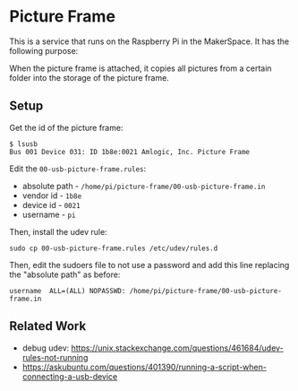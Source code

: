 # Picture Frame

This is a service that runs on the Raspberry Pi in the MakerSpace.
It has the following purpose:

When the picture frame is attached, it copies all pictures from a certain
folder into the storage of the picture frame.

## Setup

Get the id of the picture frame:

```
$ lsusb
Bus 001 Device 031: ID 1b8e:0021 Amlogic, Inc. Picture Frame
```

Edit the `00-usb-picture-frame.rules`:
- absolute path - `/home/pi/picture-frame/00-usb-picture-frame.in`
- vendor id - `1b8e`
- device id - `0021`
- username - `pi`

Then, install the udev rule:

```
sudo cp 00-usb-picture-frame.rules /etc/udev/rules.d
```

Then, edit the sudoers file to not use a password and add this line
replacing the "absolute path" as before:

```
username  ALL=(ALL) NOPASSWD: /home/pi/picture-frame/00-usb-picture-frame.in
```


## Related Work

- debug udev: https://unix.stackexchange.com/questions/461684/udev-rules-not-running
- https://askubuntu.com/questions/401390/running-a-script-when-connecting-a-usb-device



